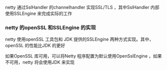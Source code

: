 netty 通过SslHandler 的channelhandler 实现SSL/TLS  ，其中SslHandler  内部使用SSLEngine 来完成实际的工作

### netty 的openSSL 和SSLEngine 的实现

netty 使用openSSL 工具包和 JDK 提供的SSLEngine 两种方式实现。其中， openSSL 的性能比JDK 的更好

如果OpenSSL 库可用，可以将Netty 程序配置为默认使用OpenSslEngine ，如果不可用，netty 将会使用JDK 来实现

 